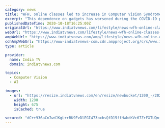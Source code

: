 ```yaml
---
category: news
title: "WFH, online classes led to increase in Computer Vision Syndrome amid pandemic"
excerpt: "This dependence on gadgets has worsened during the COVID-19 pandemic and led to increased incidents of Computer Vision Syndrome (CVS) or digital eye strain, experts warned during a webinar conducted on 'Eye health care and online practices during COVID-19'."
publishedDateTime: 2020-10-18T16:25:00Z
originalUrl: "https://www.indiatvnews.com/lifestyle/news-wfh-online-classes-led-to-increase-in-computer-vision-syndrome-amid-pandemic-657992"
webUrl: "https://www.indiatvnews.com/lifestyle/news-wfh-online-classes-led-to-increase-in-computer-vision-syndrome-amid-pandemic-657992"
ampWebUrl: "https://www.indiatvnews.com/amp/lifestyle/news-wfh-online-classes-led-to-increase-in-computer-vision-syndrome-amid-pandemic-657992"
cdnAmpWebUrl: "https://www-indiatvnews-com.cdn.ampproject.org/c/s/www.indiatvnews.com/amp/lifestyle/news-wfh-online-classes-led-to-increase-in-computer-vision-syndrome-amid-pandemic-657992"
type: article

provider:
  name: India TV
  domain: indiatvnews.com

topics:
  - Computer Vision
  - AI

images:
  - url: "https://resize.indiatvnews.com/en/resize/newbucket/1200_-/2020/10/pjimage-20-1603038304.jpg"
    width: 1200
    height: 675
    isCached: true

secured: "dC++936aCn7wdJKgL+rRK9FvDlEGI473bxbsQfD15ffHwbdKVc67ZrFXTUQnikdXiAMhY+9tTbPydRKxoE0Q9zNGwr+7Fg/2HCezF9UX9NOz4vrC0WbVLg6j+luyqpg42CSxyGgSg7JlsGkcdGhjlulWmAiIILavhDcBruaqkEKCvMG45h566Y/GxwJmkOAkwhuyg+XNzFeO2P1+jqrOJp7YRk1ZMXsIFQjj2QigINRvPPGobk06/ANO95JhxbFfho8mXGYtm1YTpOqrzy3eV4bfHU3Z//VxXoCczVaN/W97zL9gk+7MeNiTll2j2M06QxvOKbMcw49cRjnI6zA8RVbFFH11UiFl79AxNPFKIQ8=;JjvMOG+KPvvgc+xhbK749Q=="
---
```


